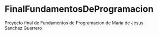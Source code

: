 # FinalFundamentosDeProgramacion
Proyecto final de Fundamentos de  Programacion de Maria de Jesus Sanchez Guerrero
